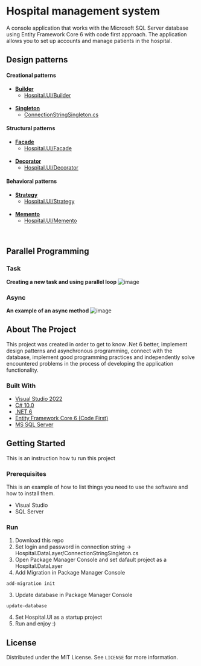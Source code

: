# Hospital management system
A console application that works with the Microsoft SQL Server database using Entity Framework Core 6 with code first approach.
The application allows you to set up accounts and manage patients in the hospital.

## Design patterns

#### Creational patterns
<ul>
    <li>
        <a href="https://refactoring.guru/design-patterns/builder"><b>Builder</b></a>
      <ul>
        <li><a href="https://github.com/damiandudek35146/Hospital/tree/master/Hospital.UI/Builder">Hospital.UI/Builder</a></li>
      </ul>
    </li>
    <br>
    <li>
      <a href="https://refactoring.guru/design-patterns/singleton"><b>Singleton</b></a>
      <ul >
        <li><a href="https://github.com/damiandudek35146/Hospital/blob/master/Hospital.DataLayer/ConnectionStringSingleton.cs"> ConnectionStringSingleton.cs </a></li>
      </ul>
    </li>
  </ul>
  
  #### Structural patterns
<ul>
    <li>
      <a href="https://refactoring.guru/design-patterns/facade"><b>Facade</b></a>
      <ul>
        <li><a href="https://github.com/damiandudek35146/Hospital/tree/master/Hospital.UI/Facade">Hospital.UI/Facade</a></li>
      </ul>
    </li>
     <br>
    <li>
      <a href="https://refactoring.guru/design-patterns/decorator"><b>Decorator</b></a>
      <ul>
        <li><a href="https://github.com/damiandudek35146/Hospital/tree/master/Hospital.UI/Decorator">Hospital.UI/Decorator</a></li>
      </ul>
    </li>
  </ul>
  
   #### Behavioral patterns
<ul>
    <li>
      <a href="https://refactoring.guru/design-patterns/strategy"><b>Strategy</b></a>
      <ul >
        <li><a href="https://github.com/damiandudek35146/Hospital/tree/master/Hospital.UI/Strategy">Hospital.UI/Strategy</a></li>
      </ul>
    </li>
     <br>
    <li>
      <a href="https://refactoring.guru/design-patterns/memento"><b>Memento</b></a>
      <ul>
        <li><a href="https://github.com/damiandudek35146/Hospital/tree/master/Hospital.UI/Memento">Hospital.UI/Memento</a></li>
      </ul>
    </li>
  </ul>
<br>

## Parallel Programming

### Task
<b>Creating a new task and using parallel loop</b>
![image](https://user-images.githubusercontent.com/56117599/151020794-0e3966ba-01f5-4b19-9c3a-216605415c08.png)
<br>
### Async
<b>An example of an async method</b>
![image](https://user-images.githubusercontent.com/56117599/151057896-b7c7bd6c-aa14-4d31-b8d1-1120c48ddfd8.png)



## About The Project
This project was created in order to get to know .Net 6 better, implement design patterns and asynchronous programming, connect with the database, implement good programming practices and independently solve encountered problems in the process of developing the application functionality.

### Built With
* [Visual Studio 2022](https://visualstudio.microsoft.com/pl/vs/)
* [C# 10.0](https://docs.microsoft.com/pl-pl/dotnet/csharp/whats-new/csharp-10)
* [.NET 6](https://dotnet.microsoft.com/en-us/download/dotnet/6.0)
* [Entity Framework Core 6 (Code First)](https://docs.microsoft.com/pl-pl/ef/core/)
* [MS SQL Server](https://www.microsoft.com/pl-pl/sql-server/sql-server-downloads)


## Getting Started

This is an instruction how tu run this project

### Prerequisites

This is an example of how to list things you need to use the software and how to install them.
* Visual Studio
* SQL Server

### Run

1. Download this repo
2. Set login and password in connection string -> Hospital.DataLayer/ConnectionStringSingleton.cs
3. Open Package Manager Console and set dafault project as a Hospital.DataLayer
4. Add Migration in Package Manager Console
```
add-migration init
```
3. Update database in Package Manager Console
```
update-database
```
4. Set Hospital.UI as a startup project
5. Run and enjoy :)

## License
Distributed under the MIT License. See `LICENSE` for more information.

